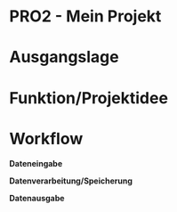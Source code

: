 # PRO2 - Mein Projekt

# Ausgangslage

# Funktion/Projektidee

# Workflow
**Dateneingabe**

**Datenverarbeitung/Speicherung**

**Datenausgabe**
